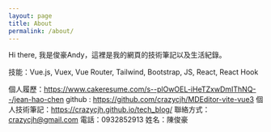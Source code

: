 ```yaml
---
layout: page
title: About
permalink: /about/
---
```


Hi there, 我是俊豪Andy，這裡是我的網頁的技術筆記以及生活紀錄。

技能：Vue.js, Vuex, Vue Router, Tailwind, Bootstrap, JS, React, React Hook

個人履歷：https://www.cakeresume.com/s--plOwOEL-iHeTZxwDmIThNQ--/jean-hao-chen
github : https://github.com/crazycjh/MDEditor-vite-vue3
個人技術筆記：https://crazycjh.github.io/tech_blog/
聯絡方式：crazycjh@gmail.com
電話：0932852913
姓名：陳俊豪